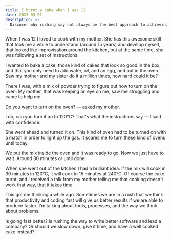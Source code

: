 ```yaml
---
title: I burnt a cake when I was 12
date: 2023-03-01
description: >-
  Discover why rushing may not always be the best approach to achieving the best result.
---
```


When I was 12 I loved to cook with my mother. She has this awesome skill that took me a while to understand (around 15 years) and develop myself, that looked like improvisation around the kitchen, but at the same time, she was following a set of instructions.

I wanted to bake a cake; those kind of cakes that look so good in the box, and that you only need to add water, oil, and an egg, and put in the oven. Saw my mother and my sister do it a million times, how hard could it be?

There I was, with a mix of powder trying to figure out how to turn on the oven. My mother, that was keeping an eye on me, saw me struggling and came to help me.

Do you want to turn on the oven? — asked my mother.

I do, can you turn it on to 120°C? That's what the instructions say — I said with confidence.

She went ahead and turned it on. This kind of oven had to be turned on with a match in order to light up the gas. It scares me to turn these kind of ovens until today.

We put the mix inside the oven and it was ready to go. Now we just have to wait. Around 30 minutes or until done.

When she went out of the kitchen I had a brilliant idea: if the mix will cook in 30 minutes in 120°C, it will cook in 15 minutes at 240°C. Of course the cake burnt, and I received a talk from my mother telling me that cooking doesn't work that way, that it takes time.

This got me thinking a while ago. Sometimes we are in a rush that we think that productivity and coding fast will give us better results if we are able to produce faster. I'm talking about tools, processes, and the way we think about problems.

Is going fast better? Is rushing the way to write better software and lead a company? Or should we slow down, give it time, and have a well cooked cake instead?
